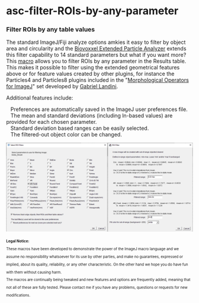 # asc-filter-ROIs-by-any-parameter
<h3 id = "Filter_ROIs_by_any_Value">Filter ROIs by any table values</h3>
<p>The standard ImageJ/Fiji analyze options amkies it easy to filter by object area and circularity and the  <a href="https://imagej.net/BioVoxxel_Toolbox">Biovoxxel Extended Particle Analyzer</a> extends this filter capability to 14 standard parameters but what if you want more? This <a href="https://github.com/peterjlee/asc-filter-ROIs-by-any-parameter"  Title = "Applied Superconductivity Center Filter ROIs by any Results table parameter directory" >macro</a> allows you to filter ROIs by any parameter in the Results table. This makes it possible to filter using the extended geometrical features above or for feature values created by other plugins, for instance the Particles4 and Particles8 plugins included in the "<a href="https://blog.bham.ac.uk/intellimic/g-landini-software/">Morphological Operators for ImageJ</a>" set developed by <a href="http://www.mecourse.com/landinig/software/software.html">Gabriel Landini</a>.</p>
<p>Additional features include:</p>
  <p>&nbsp;&nbsp;&nbsp;Preferences are automatically saved in the ImageJ user preferences file.<br />
  &nbsp;&nbsp;&nbsp;The mean and standard deviations (including ln-based values) are provided for each chosen parameter.<br />
  &nbsp;&nbsp;&nbsp;Standard deviation based ranges can be easily selected.<br />
  &nbsp;&nbsp;&nbsp;The filtered-out object color can be changed.<br />
 </p>
  <p><img src="/images/Filter_ROIs_Menu1+2-horz_PAL_1264x601.png" alt="ASC Filter ROIs by any parameter" /> </p>
<p><sub><sup>
 <strong>Legal Notice:</strong> <br />
These macros have been developed to demonstrate the power of the ImageJ macro language and we assume no responsibility whatsoever for its use by other parties, and make no guarantees, expressed or implied, about its quality, reliability, or any other characteristic. On the other hand we hope you do have fun with them without causing harm.
<br />
The macros are continually being tweaked and new features and options are frequently added, meaning that not all of these are fully tested. Please contact me if you have any problems, questions or requests for new modifications.
 </sup></sub>
</p>
